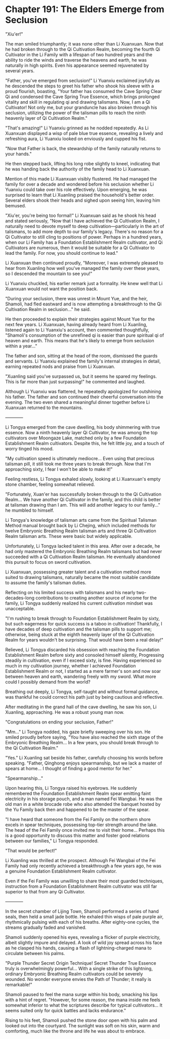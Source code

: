 # Chapter 191: The Elders Emerge from Seclusion

"Xiu'er!"

The man smiled triumphantly; it was none other than Li Xuanxuan. Now that he had broken through to the Qi Cultivation Realm, becoming the fourth Qi Cultivator in the Li Family with a lifespan of two hundred years and the ability to ride the winds and traverse the heavens and earth, he was naturally in high spirits. Even his appearance seemed rejuvenated by several years.

"Father, you've emerged from seclusion!" Li Yuanxiu exclaimed joyfully as he descended the steps to greet his father who shook his sleeve with a proud flourish, boasting, "Your father has consumed the Cave Spring Clear Qi and condensed the Cave Spring True Essence, which brings prolonged vitality and skill in regulating qi and drawing talismans. Now, I am a Qi Cultivator! Not only me, but your granduncle has also broken through his seclusion, utilizing the power of the talisman pills to reach the ninth heavenly layer of Qi Cultivation Realm."

"That's amazing!" Li Yuanxiu grinned as he nodded repeatedly. As Li Xuanxuan displayed a wisp of pale blue true essence, revealing a lively and refreshing aura, Li Yuanxiu looked on enviously and cupped his fist.

"Now that Father is back, the stewardship of the family naturally returns to your hands."

He then stepped back, lifting his long robe slightly to kneel, indicating that he was handing back the authority of the family head to Li Xuanxuan.

Mention of this made Li Xuanxuan visibly flustered. He had managed the family for over a decade and wondered before his seclusion whether Li Yuanxiu could take over his role effectively. Upon emerging, he was surprised to learn that Li Xuanling praised the household's better order. Several elders shook their heads and sighed upon seeing him, leaving him bemused.

"Xiu'er, you're being too formal!" Li Xuanxuan said as he shook his head and stated seriously, "Now that I have achieved the Qi Cultivation Realm, I naturally need to devote myself to deep cultivation—particularly in the art of talismans, to add more depth to our family's legacy. There's no reason for a Qi Cultivator to still cling to positions of power. Perhaps in a hundred years, when our Li Family has a Foundation Establishment Realm cultivator, and Qi Cultivators are numerous, then it would be suitable for a Qi Cultivator to lead the family. For now, you should continue to lead."

Li Xuanxuan then continued proudly, "Moreover, I was extremely pleased to hear from Xuanling how well you've managed the family over these years, so I descended the mountain to see you!"

Li Yuanxiu chuckled, his earlier remark just a formality. He knew well that Li Xuanxuan would not want the position back.

"During your seclusion, there was unrest in Mount Yue, and the heir, Shamoli, had fled eastward and is now attempting a breakthrough to the Qi Cultivation Realm in seclusion..." he said.

He then proceeded to explain their strategies against Mount Yue for the next few years. Li Xuanxuan, having already heard from Li Xuanling, listened again to Li Yuanxiu's account, then commented thoughtfully, "Shamoli's consumption of the unrefined qi is easier than pure spiritual qi of heaven and earth. This means that he's likely to emerge from seclusion within a year..."

The father and son, sitting at the head of the room, dismissed the guards and servants. Li Yuanxiu explained the family's internal strategies in detail, earning repeated nods and praise from Li Xuanxuan.

"Xuanling said you've surpassed us, but it seems he spared my feelings. This is far more than just surpassing!" he commented and laughed.

Although Li Yuanxiu was flattered, he repeatedly apologized for outshining his father. The father and son continued their cheerful conversation into the evening. The two even shared a meaningful dinner together before Li Xuanxuan returned to the mountains.

————

Li Tongya emerged from the cave dwelling, his body shimmering with true essence. Now a ninth heavenly layer Qi Cultivator, he was among the top cultivators over Moongaze Lake, matched only by a few Foundation Establishment Realm cultivators. Despite this, he felt little joy, and a touch of worry tinged his mood.

"My cultivation speed is ultimately mediocre... Even using that precious talisman pill, it still took me three years to break through. Now that I'm approaching sixty, I fear I won't be able to make it!"

Feeling restless, Li Tongya exhaled slowly, looking at Li Xuanxuan's empty stone chamber, feeling somewhat relieved.

"Fortunately, Xuan'er has successfully broken through to the Qi Cultivation Realm... We have another Qi Cultivator in the family, and this child is better at talisman drawing than I am. This will add another legacy to our family..." he mumbled to himself.

Li Tongya's knowledge of talisman arts came from the Spiritual Talisman Method manual brought back by Li Chejing, which included methods for twelve Embryonic Breathing Realm talisman arts and three Qi Cultivation Realm talisman arts. These were basic but widely applicable.

Unfortunately, Li Tongya lacked talent in this area. After over a decade, he had only mastered the Embryonic Breathing Realm talismans but had never succeeded with a Qi Cultivation Realm talisman. He eventually abandoned this pursuit to focus on sword cultivation.

Li Xuanxuan, possessing greater talent and a cultivation method more suited to drawing talismans, naturally became the most suitable candidate to assume the family's talisman duties.

Reflecting on his limited success with talismans and his nearly two-decades-long contributions to creating another source of income for the family, Li Tongya suddenly realized his current cultivation mindset was unacceptable.

"I'm rushing to break through to Foundation Establishment Realm by sixty, but such eagerness for quick success is a taboo in cultivation! Thankfully, I have decades of deep cultivation and the talisman pills to support me; otherwise, being stuck at the eighth heavenly layer of the Qi Cultivation Realm for years wouldn't be surprising. That would have been a real delay!"

Relieved, Li Tongya discarded his obsession with reaching the Foundation Establishment Realm before sixty and consoled himself silently, Progressing steadily in cultivation, even if I exceed sixty, is fine. Having experienced so much in my cultivation journey, whether I achieved Foundation Establishment Realm or not, I started as a mere farmer's son and now soar between heaven and earth, wandering freely with my sword. What more could I possibly demand from the world?

Breathing out deeply, Li Tongya, self-taught and without formal guidance, was thankful he could correct his path just by being cautious and reflective.

After meditating in the grand hall of the cave dwelling, he saw his son, Li Xuanling, approaching. He was a robust young man now.

"Congratulations on ending your seclusion, Father!"

"Mm..." Li Tongya nodded, his gaze briefly sweeping over his son. He smiled proudly before saying, "You have also reached the sixth stage of the Embryonic Breathing Realm... In a few years, you should break through to the Qi Cultivation Realm."

"Yes." Li Xuanling sat beside his father, carefully choosing his words before speaking. "Father, Qinghong enjoys spearmanship, but we lack a master of spears at home... I thought of finding a good mentor for her."

"Spearmanship..."

Upon hearing this, Li Tongya raised his eyebrows. He suddenly remembered the Foundation Establishment Realm spear emitting faint electricity in his storage pouch, and a man named Fei Wangbai. He was the old man in a white brocade robe who also attended the banquet hosted by the Yu Family back then and happened to be the master of the spear.

"I have heard that someone from the Fei Family on the northern shore excels in spear techniques, possessing top-tier strength around the lake. The head of the Fei Family once invited me to visit their home... Perhaps this is a good opportunity to discuss this matter and foster good relations between our families," Li Tongya responded.

"That would be perfect!"

Li Xuanling was thrilled at the prospect. Although Fei Wangbai of the Fei Family had only recently achieved a breakthrough a few years ago, he was a genuine Foundation Establishment Realm cultivator.

Even if the Fei Family was unwilling to share their most guarded techniques, instruction from a Foundation Establishment Realm cultivator was still far superior to that from any Qi Cultivator.

————

In the secret chamber of Lijing Town, Shamoli performed a series of hand seals, then held a small jade bottle. He exhaled thin wisps of pale purple air, rhythmically pulsing with each of his breaths. After eighty-one cycles, the streams gradually faded and vanished.

Shamoli suddenly opened his eyes, revealing a flicker of purple electricity, albeit slightly impure and delayed. A look of wild joy spread across his face as he clasped his hands, causing a flash of lightning-charged mana to circulate between his palms.

"Purple Thunder Secret Origin Technique! Secret Thunder True Essence truly is overwhelmingly powerful... With a single strike of this lightning, ordinary Embryonic Breathing Realm cultivators could be severely wounded. No wonder everyone envies the Path of Thunder; it really is remarkable!"

Shamoli paused to feel the mana surge within his body, smacking his lips with a hint of regret. "However, for some reason, the mana inside me feels somewhat inferior to what the scriptures describe for typical cultivators... It seems suited only for quick battles and lacks endurance."

Rising to his feet, Shamoli pushed the stone door open with his palm and looked out into the courtyard. The sunlight was soft on his skin, warm and comforting, much like the throne and life he was about to embrace.
